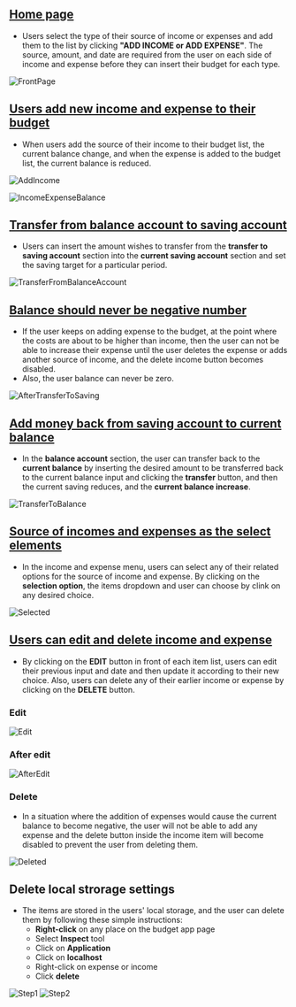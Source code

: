 ## [Home page](/README.md#budget-app)

- Users select the type of their source of income or expenses and add them to the list by clicking **"ADD INCOME or ADD EXPENSE"**. The source, amount, and date are required from the user on each side of income and expense before they can insert their budget for each type.

![FrontPage](/img/FrontPage.png)

## [Users add new income and expense to their budget](/README.md#requirements)

- When users add the source of their income to their budget list, the current balance change, and when the expense is added to the budget list, the current balance is reduced.

![AddIncome](/img/AddIncome.png)

![IncomeExpenseBalance](/img/IncomeExpenseBalance.png)


## [Transfer from balance account to saving account](/README.md#requirements)

- Users can insert the amount wishes to transfer from the **transfer to saving account** section into the **current saving account** section and set the saving target for a particular period.

![TransferFromBalanceAccount](/img/TranferToBalance.png)

## [Balance should never be negative number](/README.md#requirements)

- If the user keeps on adding expense to the budget, at the point where the costs are about to be higher than income, then the user can not be able to increase their expense until the user deletes the expense or adds another source of income, and the delete income button becomes disabled.
- Also, the user balance can never be zero.

![AfterTransferToSaving](/img/AfterTransferToSaving.png)

## [Add money back from saving account to current balance](/README.md#requirements)

- In the **balance account** section, the user can transfer back to the **current balance** by inserting the desired amount to be transferred back to the current balance input and clicking the **transfer** button, and then the current saving reduces, and the **current balance increase**.

![TransferToBalance](/img/TranferToBalance.png)

## [Source of incomes and expenses as the select elements](/README.md#requirements)

- In the income and expense menu, users can select any of their related options for the source of income and expense. By clicking on the **selection option**, the items dropdown and user can choose by clink on any desired choice.

![Selected](/img/Select.png)

## [Users can edit and delete income and expense](/README.md#requirements)

- By clicking on the **EDIT** button in front of each item list, users can edit their previous input and date and then update it according to their new choice.  Also, users can delete any of their earlier income or expense by clicking on the **DELETE** button.

### Edit

![Edit](/img/Edit.png)

### After edit

![AfterEdit](/img/AfterEdit.png)

### Delete

- In a situation where the addition of expenses would cause the current balance to become negative, the user will not be able to add any expense and the delete button inside the income item will become disabled to prevent the user from deleting them.

![Deleted](/img/Delete.png)


## Delete local strorage settings
- The items are stored in the users' local storage, and the user can delete them by following these simple instructions:
    - **Right-click** on any place on the budget app page
    - Select **Inspect** tool
    - Click on **Application**
    - Click on **localhost**
    - Right-click on expense or income
    - Click **delete**

![Step1](/img/Step1.png)
![Step2](/img/Step2.png)